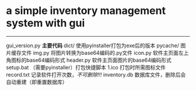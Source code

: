 # a simple inventory management system with gui

- - -

gui_version.py  **主要代码**
dict/ 使用pyinstaller打包为exe后的版本
pycache/ 图片缓存文件
img.py 将图片转换为base64编码的.py文件
icon.py 软件主页面左上角图标的base64编码形式
header.py 软件主页面图片的base64编码形式
setup.bat （需要pyinstaller）打包快捷脚本
1.ico 打包时所需图标文件
record.txt 记录软件打开次数，*不可删除!!!*
inventory.db 数据库文件，删除后会自动重建（即重置数据库）
